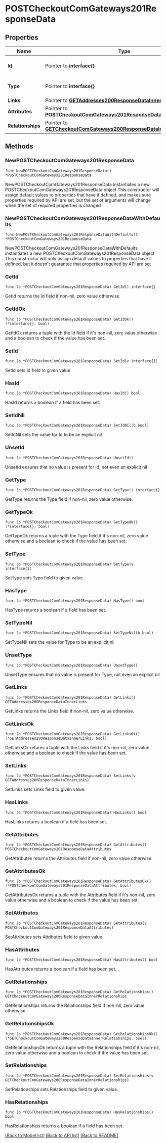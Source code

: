 # POSTCheckoutComGateways201ResponseData

## Properties

Name | Type | Description | Notes
------------ | ------------- | ------------- | -------------
**Id** | Pointer to **interface{}** | The resource&#39;s id | [optional] 
**Type** | Pointer to **interface{}** | The resource&#39;s type | [optional] 
**Links** | Pointer to [**GETAddresses200ResponseDataInnerLinks**](GETAddresses200ResponseDataInnerLinks.md) |  | [optional] 
**Attributes** | Pointer to [**POSTCheckoutComGateways201ResponseDataAttributes**](POSTCheckoutComGateways201ResponseDataAttributes.md) |  | [optional] 
**Relationships** | Pointer to [**GETCheckoutComGateways200ResponseDataInnerRelationships**](GETCheckoutComGateways200ResponseDataInnerRelationships.md) |  | [optional] 

## Methods

### NewPOSTCheckoutComGateways201ResponseData

`func NewPOSTCheckoutComGateways201ResponseData() *POSTCheckoutComGateways201ResponseData`

NewPOSTCheckoutComGateways201ResponseData instantiates a new POSTCheckoutComGateways201ResponseData object
This constructor will assign default values to properties that have it defined,
and makes sure properties required by API are set, but the set of arguments
will change when the set of required properties is changed

### NewPOSTCheckoutComGateways201ResponseDataWithDefaults

`func NewPOSTCheckoutComGateways201ResponseDataWithDefaults() *POSTCheckoutComGateways201ResponseData`

NewPOSTCheckoutComGateways201ResponseDataWithDefaults instantiates a new POSTCheckoutComGateways201ResponseData object
This constructor will only assign default values to properties that have it defined,
but it doesn't guarantee that properties required by API are set

### GetId

`func (o *POSTCheckoutComGateways201ResponseData) GetId() interface{}`

GetId returns the Id field if non-nil, zero value otherwise.

### GetIdOk

`func (o *POSTCheckoutComGateways201ResponseData) GetIdOk() (*interface{}, bool)`

GetIdOk returns a tuple with the Id field if it's non-nil, zero value otherwise
and a boolean to check if the value has been set.

### SetId

`func (o *POSTCheckoutComGateways201ResponseData) SetId(v interface{})`

SetId sets Id field to given value.

### HasId

`func (o *POSTCheckoutComGateways201ResponseData) HasId() bool`

HasId returns a boolean if a field has been set.

### SetIdNil

`func (o *POSTCheckoutComGateways201ResponseData) SetIdNil(b bool)`

 SetIdNil sets the value for Id to be an explicit nil

### UnsetId
`func (o *POSTCheckoutComGateways201ResponseData) UnsetId()`

UnsetId ensures that no value is present for Id, not even an explicit nil
### GetType

`func (o *POSTCheckoutComGateways201ResponseData) GetType() interface{}`

GetType returns the Type field if non-nil, zero value otherwise.

### GetTypeOk

`func (o *POSTCheckoutComGateways201ResponseData) GetTypeOk() (*interface{}, bool)`

GetTypeOk returns a tuple with the Type field if it's non-nil, zero value otherwise
and a boolean to check if the value has been set.

### SetType

`func (o *POSTCheckoutComGateways201ResponseData) SetType(v interface{})`

SetType sets Type field to given value.

### HasType

`func (o *POSTCheckoutComGateways201ResponseData) HasType() bool`

HasType returns a boolean if a field has been set.

### SetTypeNil

`func (o *POSTCheckoutComGateways201ResponseData) SetTypeNil(b bool)`

 SetTypeNil sets the value for Type to be an explicit nil

### UnsetType
`func (o *POSTCheckoutComGateways201ResponseData) UnsetType()`

UnsetType ensures that no value is present for Type, not even an explicit nil
### GetLinks

`func (o *POSTCheckoutComGateways201ResponseData) GetLinks() GETAddresses200ResponseDataInnerLinks`

GetLinks returns the Links field if non-nil, zero value otherwise.

### GetLinksOk

`func (o *POSTCheckoutComGateways201ResponseData) GetLinksOk() (*GETAddresses200ResponseDataInnerLinks, bool)`

GetLinksOk returns a tuple with the Links field if it's non-nil, zero value otherwise
and a boolean to check if the value has been set.

### SetLinks

`func (o *POSTCheckoutComGateways201ResponseData) SetLinks(v GETAddresses200ResponseDataInnerLinks)`

SetLinks sets Links field to given value.

### HasLinks

`func (o *POSTCheckoutComGateways201ResponseData) HasLinks() bool`

HasLinks returns a boolean if a field has been set.

### GetAttributes

`func (o *POSTCheckoutComGateways201ResponseData) GetAttributes() POSTCheckoutComGateways201ResponseDataAttributes`

GetAttributes returns the Attributes field if non-nil, zero value otherwise.

### GetAttributesOk

`func (o *POSTCheckoutComGateways201ResponseData) GetAttributesOk() (*POSTCheckoutComGateways201ResponseDataAttributes, bool)`

GetAttributesOk returns a tuple with the Attributes field if it's non-nil, zero value otherwise
and a boolean to check if the value has been set.

### SetAttributes

`func (o *POSTCheckoutComGateways201ResponseData) SetAttributes(v POSTCheckoutComGateways201ResponseDataAttributes)`

SetAttributes sets Attributes field to given value.

### HasAttributes

`func (o *POSTCheckoutComGateways201ResponseData) HasAttributes() bool`

HasAttributes returns a boolean if a field has been set.

### GetRelationships

`func (o *POSTCheckoutComGateways201ResponseData) GetRelationships() GETCheckoutComGateways200ResponseDataInnerRelationships`

GetRelationships returns the Relationships field if non-nil, zero value otherwise.

### GetRelationshipsOk

`func (o *POSTCheckoutComGateways201ResponseData) GetRelationshipsOk() (*GETCheckoutComGateways200ResponseDataInnerRelationships, bool)`

GetRelationshipsOk returns a tuple with the Relationships field if it's non-nil, zero value otherwise
and a boolean to check if the value has been set.

### SetRelationships

`func (o *POSTCheckoutComGateways201ResponseData) SetRelationships(v GETCheckoutComGateways200ResponseDataInnerRelationships)`

SetRelationships sets Relationships field to given value.

### HasRelationships

`func (o *POSTCheckoutComGateways201ResponseData) HasRelationships() bool`

HasRelationships returns a boolean if a field has been set.


[[Back to Model list]](../README.md#documentation-for-models) [[Back to API list]](../README.md#documentation-for-api-endpoints) [[Back to README]](../README.md)


